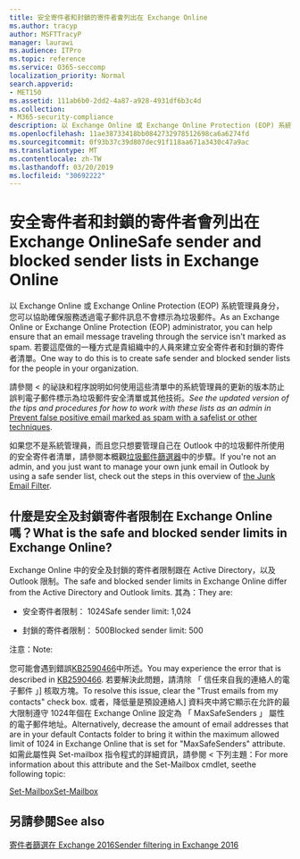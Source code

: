 ```yaml
---
title: 安全寄件者和封鎖的寄件者會列出在 Exchange Online
ms.author: tracyp
author: MSFTTracyP
manager: laurawi
ms.audience: ITPro
ms.topic: reference
ms.service: O365-seccomp
localization_priority: Normal
search.appverid:
- MET150
ms.assetid: 111ab6b0-2dd2-4a87-a928-4931df6b3c4d
ms.collection:
- M365-security-compliance
description: 以 Exchange Online 或 Exchange Online Protection (EOP) 系統管理員身分，您可以協助確保服務透過電子郵件訊息不會標示為垃圾郵件。 若要這麼做的一種方式是貴組織中的人員來建立安全寄件者和封鎖的寄件者清單。
ms.openlocfilehash: 11ae38733418bb0842732978512698ca6a6274fd
ms.sourcegitcommit: 0f93b37c39d807dec91f118aa671a3430c47a9ac
ms.translationtype: MT
ms.contentlocale: zh-TW
ms.lasthandoff: 03/20/2019
ms.locfileid: "30692222"
---
```

# <a name="safe-sender-and-blocked-sender-lists-in-exchange-online"></a><span data-ttu-id="e2233-104">安全寄件者和封鎖的寄件者會列出在 Exchange Online</span><span class="sxs-lookup"><span data-stu-id="e2233-104">Safe sender and blocked sender lists in Exchange Online</span></span>

<span data-ttu-id="e2233-105">以 Exchange Online 或 Exchange Online Protection (EOP) 系統管理員身分，您可以協助確保服務透過電子郵件訊息不會標示為垃圾郵件。</span><span class="sxs-lookup"><span data-stu-id="e2233-105">As an Exchange Online or Exchange Online Protection (EOP) administrator, you can help ensure that an email message traveling through the service isn't marked as spam.</span></span> <span data-ttu-id="e2233-106">若要這麼做的一種方式是貴組織中的人員來建立安全寄件者和封鎖的寄件者清單。</span><span class="sxs-lookup"><span data-stu-id="e2233-106">One way to do this is to create safe sender and blocked sender lists for the people in your organization.</span></span> 
  
 <span data-ttu-id="e2233-107"><b0>請參閱 < 的祕訣和程序說明如何使用這些清單中的系統管理員的更新的版本</b0><b1>防止誤判電子郵件標示為垃圾郵件安全清單或其他技術</b1>。</span><span class="sxs-lookup"><span data-stu-id="e2233-107">*See the updated version of the tips and procedures for how to work with these lists as an admin in* [Prevent false positive email marked as spam with a safelist or other techniques](https://go.microsoft.com/fwlink/p/?LinkID=534224).</span></span> 
  
<span data-ttu-id="e2233-108">如果您不是系統管理員，而且您只想要管理自己在 Outlook 中的垃圾郵件所使用的安全寄件者清單，請參閱本概觀[垃圾郵件篩選器](https://go.microsoft.com/fwlink/?LinkId=817222)中的步驟。</span><span class="sxs-lookup"><span data-stu-id="e2233-108">If you're not an admin, and you just want to manage your own junk email in Outlook by using a safe sender list, check out the steps in this overview of [the Junk Email Filter](https://go.microsoft.com/fwlink/?LinkId=817222).</span></span> 
  
## <a name="what-is-the-safe-and-blocked-sender-limits-in-exchange-online"></a><span data-ttu-id="e2233-109">什麼是安全及封鎖寄件者限制在 Exchange Online 嗎？</span><span class="sxs-lookup"><span data-stu-id="e2233-109">What is the safe and blocked sender limits in Exchange Online?</span></span>

<span data-ttu-id="e2233-110">Exchange Online 中的安全及封鎖的寄件者限制跟在 Active Directory，以及 Outlook 限制。</span><span class="sxs-lookup"><span data-stu-id="e2233-110">The safe and blocked sender limits in Exchange Online differ from the Active Directory and Outlook limits.</span></span> <span data-ttu-id="e2233-111">其為：</span><span class="sxs-lookup"><span data-stu-id="e2233-111">They are:</span></span>
  
- <span data-ttu-id="e2233-112">安全寄件者限制： 1024</span><span class="sxs-lookup"><span data-stu-id="e2233-112">Safe sender limit: 1,024</span></span>
    
- <span data-ttu-id="e2233-113">封鎖的寄件者限制： 500</span><span class="sxs-lookup"><span data-stu-id="e2233-113">Blocked sender limit: 500</span></span>
    
<span data-ttu-id="e2233-114">注意：</span><span class="sxs-lookup"><span data-stu-id="e2233-114">Note:</span></span>
  
<span data-ttu-id="e2233-115">您可能會遇到錯誤[KB2590466](https://support.microsoft.com/help/2590466/you-receive-the-error-junk-e-mail-validation-error-in-outlook-web-app)中所述。</span><span class="sxs-lookup"><span data-stu-id="e2233-115">You may experience the error that is described in [KB2590466](https://support.microsoft.com/help/2590466/you-receive-the-error-junk-e-mail-validation-error-in-outlook-web-app).</span></span> <span data-ttu-id="e2233-116">若要解決此問題，請清除 「 信任來自我的連絡人的電子郵件 」] 核取方塊。</span><span class="sxs-lookup"><span data-stu-id="e2233-116">To resolve this issue, clear the "Trust emails from my contacts" check box.</span></span> <span data-ttu-id="e2233-117">或者，降低量是預設連絡人] 資料夾中將它顯示在允許的最大限制遵守 1024年個在 Exchange Online 設定為 「 MaxSafeSenders 」 屬性的電子郵件地址。</span><span class="sxs-lookup"><span data-stu-id="e2233-117">Alternatively, decrease the amount of email addresses that are in your default Contacts folder to bring it within the maximum allowed limit of 1024 in Exchange Online that is set for "MaxSafeSenders" attribute.</span></span> <span data-ttu-id="e2233-118">如需此屬性與 Set-mailbox 指令程式的詳細資訊，請參閱 < 下列主題：</span><span class="sxs-lookup"><span data-stu-id="e2233-118">For more information about this attribute and the Set-Mailbox cmdlet, seethe following topic:</span></span>
  
[<span data-ttu-id="e2233-119">Set-Mailbox</span><span class="sxs-lookup"><span data-stu-id="e2233-119">Set-Mailbox</span></span>](https://docs.microsoft.com/powershell/module/exchange/mailboxes/Set-Mailbox)
  
## <a name="see-also"></a><span data-ttu-id="e2233-120">另請參閱</span><span class="sxs-lookup"><span data-stu-id="e2233-120">See also</span></span>

[<span data-ttu-id="e2233-121">寄件者篩選在 Exchange 2016</span><span class="sxs-lookup"><span data-stu-id="e2233-121">Sender filtering in Exchange 2016</span></span>](http://technet.microsoft.com/library/b833f864-ff10-46a0-a653-28fb9ba30896.aspx)


